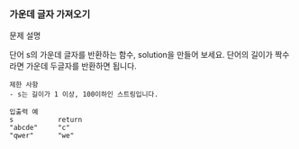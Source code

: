### 가운데 글자 가져오기

문제 설명

단어 s의 가운데 글자를 반환하는 함수, solution을 만들어 보세요. 단어의 길이가 짝수라면 가운데 두글자를 반환하면 됩니다.
```
제한 사항
- s는 길이가 1 이상, 100이하인 스트링입니다.

입출력 예
s           return
"abcde"     "c"
"qwer"      "we"
```
